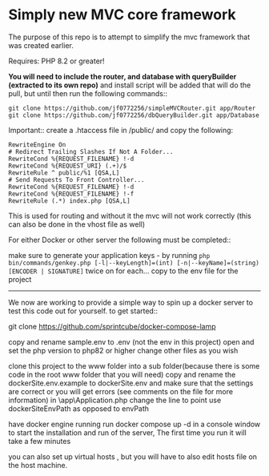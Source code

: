 # Simply new MVC core framework

The purpose of this repo is to attempt to simplify the mvc framework that was created earlier. 

Requires: 
PHP 8.2 or greater!

**You will need to include the router, and database with queryBuilder (extracted to its own repo)** and install script will be added that will do the pull, but until then
run the following commands::

```git
git clone https://github.com/jf0772256/simpleMVCRouter.git app/Router
git clone https://github.com/jf0772256/dbQueryBuilder.git app/Database
```

Important:: create a .htaccess file in /public/
and copy the following:

    RewriteEngine On
    # Redirect Trailing Slashes If Not A Folder...
    RewriteCond %{REQUEST_FILENAME} !-d
    RewriteCond %{REQUEST_URI} (.+)/$
    RewriteRule ^ public/%1 [QSA,L]
    # Send Requests To Front Controller...
    RewriteCond %{REQUEST_FILENAME} !-d
    RewriteCond %{REQUEST_FILENAME} !-f
    RewriteRule (.*) index.php [QSA,L]

This is used for routing and without it the mvc will not work correctly (this can also be done in the vhost file as well)

For either Docker or other server the following must be completed::

make sure to generate your application keys - by running 
```php bin/commands/genkey.php [-l|--keyLength]=(int) [-n|--keyName]=(string)[ENCODER | SIGNATURE]``` twice on for each... copy to the env file for the project

-------------------------------------------------------------------

We now are working to provide a simple way to spin up a docker server to test this code out for yourself.
to get started::

git clone
https://github.com/sprintcube/docker-compose-lamp


copy and rename sample.env to .env (not the env in this project)
open and set the php version to php82 or higher
change other files as you wish

clone this project to the www folder into a sub folder(because there is some code in the root www folder that you will need)
copy and rename the dockerSite.env.example to dockerSite.env and make sure that the settings are correct or you will get errors (see comments on the file for more information)
in \\app\\Application.php change the line to point use dockerSiteEnvPath as opposed to envPath

have docker engine running
run docker compose up -d  in a console window to start the installation and run of the server, The first time you run it will take a few minutes

you can also set up virtual hosts , but you will have to also edit hosts file on the host machine. 